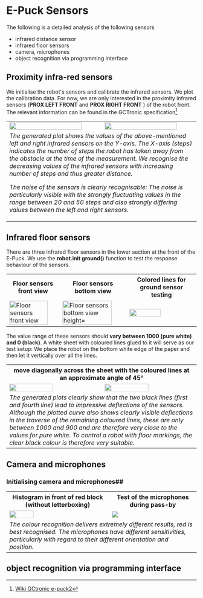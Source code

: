 # E-Puck Sensors #

The following is a detailed analysis of the following sensors
- infrared distance sensor
- infrared floor sensors
- camera, microphones
- object recognition via programming interface

## Proximity infra-red sensors ##

We initialise the robot's sensors and calibrate the infrared sensors. We plot the calibration data. For now, we are only interested in the proximity infrared sensors (**PROX LEFT FRONT** and **PROX RIGHT FRONT** ) of the robot front. The relevant information can be found in the GCTronic specification[^1]

<table>
  <tr>
    <td><img src="https://github.com/oliolioli/Robotics/assets/4264535/60756dc9-6ed8-4cfa-9c25-9c1cd0529279" alt="" height="90%" width="90%"></td>
    <td><img src="https://github.com/oliolioli/Robotics/assets/4264535/403a406f-dc51-4b47-b276-d04d071d8089" alt="" height="90%" width="90%"></td>
  </tr>
  <tr><td colspan="2"><i>The generated plot shows the values of the above-mentioned left and right infrared sensors on the Y-axis. The X-axis (steps) indicates the number of steps the robot has taken away from the obstacle at the time of the measurement. We recognise the decreasing values of the infrared sensors with increasing number of steps and thus greater distance.

The noise of the sensors is clearly recognisable: The noise is particularly visible with the strongly fluctuating values in the range between 20 and 50 steps and also strongly differing values between the left and right sensors.
</i></tr>
</table>


## Infrared floor sensors ##

There are three infrared floor sensors in the lower section at the front of the E-Puck. We use the **robot.init ground()** function to test the response behaviour of the sensors.

<table>
  <th>Floor sensors front view</th><th>Floor sensors bottom view</th><th>Colored lines for ground sensor testing</th>
  <tr>
    <td><img src="https://github.com/oliolioli/Robotics/assets/4264535/01f7d0ac-3de5-4c95-a83d-44bbb603cf02" alt="Floor sensors front view" height="90%" width="90%">
    <td><img src="https://github.com/oliolioli/Robotics/assets/4264535/2fbc87e7-bad2-4672-a514-2d734a0221df" alt="Floor sensors bottom view height="90%" width="90%""></td>
    <td><img src="https://github.com/oliolioli/Robotics/assets/4264535/bcce3666-e59a-404d-ac44-715f7c9af859 alt="Colored lines for ground sensor testing" height="70%" width="70%"></td>
  </tr>
</table>

The value range of these sensors should **vary between 1000 (pure white) and 0 (black)**. A white sheet with coloured lines glued to it will serve as our test setup: 
We place the robot on the bottom white edge of the paper and then let it vertically over all the lines. 

<table>
  <th colspan="2">move diagonally across the sheet with the coloured lines at an approximate angle of 45°</th>
  <tr>
    <td><img src="https://github.com/oliolioli/Robotics/assets/4264535/5002bd56-23a8-4fdd-aabe-a7f4ae6ee316" height="70%" width="70%"></td>
    <td><img src="https://github.com/oliolioli/Robotics/assets/4264535/a938e8e6-57ef-4455-aad4-de09f2cc36d3" height="70%" width="70%"></td>
    <tr><td colspan="2"><i>The generated plots clearly show that the two black lines (first and fourth line) lead to impressive deflections of the sensors. Although the plotted curve also shows clearly visible deflections in the traverse of the remaining coloured lines, these are only between 1000 and 900 and are therefore very close to the values for pure white. To control a robot with floor markings, the clear black colour is therefore very suitable.</i></td></tr>
  </tr>
</table>

## Camera and microphones ##

### Initialising camera and microphones##

<table>
  <th>Histogram in front of red block (without letterboxing)</th><th>Test of the microphones during pass-by</th>
  <tr><td><img src="https://github.com/oliolioli/Robotics/assets/4264535/f2f824b9-fce5-4a8a-8e58-3d4199ba4824" height="50%" width="50%"></td><td><img src="https://github.com/oliolioli/Robotics/assets/4264535/2e56b042-a98d-4557-8f3a-a6d97d49c9fa"></td>
  </tr>
  <tr><td colspan="2"><i>The colour recognition delivers extremely different results, red is best recognised.
The microphones have different sensitivities, particularly with regard to their different orientation and position.</i></tr>
</table>




## object recognition via programming interface ##

[^1]: [Wiki GCtronic e-puck2](https://www.gctronic.com/doc/index.php?title=e-puck2)
